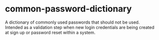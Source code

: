 # common-password-dictionary
A dictionary of commonly used passwords that should not be used. Intended as a validation step when new login credentials are being created at sign up or password reset within a system. 
